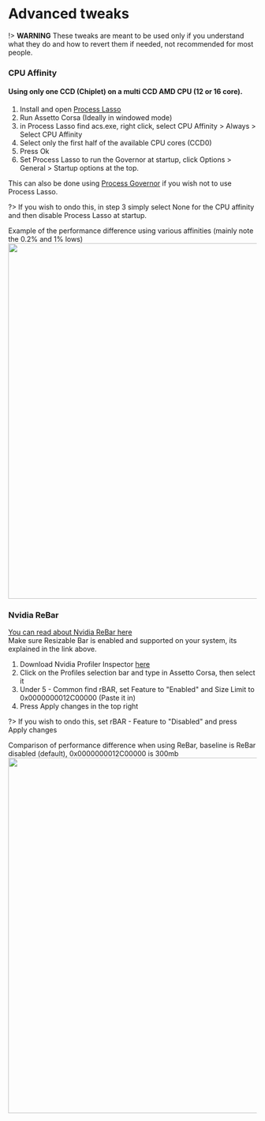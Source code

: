 # Advanced tweaks
!> **WARNING** These tweaks are meant to be used only if you understand what they do and how to revert them if needed, not recommended for most people.

### CPU Affinity
#### Using only one CCD (Chiplet) on a multi CCD AMD CPU (12 or 16 core).
1. Install and open [Process Lasso](https://bitsum.com/) 
2. Run Assetto Corsa (Ideally in windowed mode)
3. in Process Lasso find acs.exe, right click, select CPU Affinity > Always > Select CPU Affinity
4. Select only the first half of the available CPU cores (CCD0)
5. Press Ok
6. Set Process Lasso to run the Governor at startup, click Options > General > Startup options at the top.

This can also be done using [Process Governor](https://github.com/SystemXFiles/process-governor) if you wish not to use Process Lasso.

?> If you wish to ondo this, in step 3 simply select None for the CPU affinity and then disable Process Lasso at startup.  

Example of the performance difference using various affinities (mainly note the 0.2% and 1% lows)  
<img src="https://github.com/user-attachments/assets/49fe1d09-b348-4e65-9aae-973f3e7fb501" width="720">  



### Nvidia ReBar
[You can read about Nvidia ReBar here](https://www.rockpapershotgun.com/what-is-resizable-bar-and-should-you-use-it)  
Make sure Resizable Bar is enabled and supported on your system, its explained in the link above.  

1. Download Nvidia Profiler Inspector [here](https://github.com/Orbmu2k/nvidiaProfileInspector/releases)
2. Click on the Profiles selection bar and type in Assetto Corsa, then select it
3. Under 5 - Common find rBAR, set Feature to "Enabled" and Size Limit to 0x0000000012C00000 (Paste it in)
4. Press Apply changes in the top right

?> If you wish to ondo this, set  rBAR - Feature to "Disabled" and press Apply changes

Comparison of performance difference when using ReBar, baseline is ReBar disabled (default), 0x0000000012C00000 is 300mb  
<img src="https://github.com/user-attachments/assets/79d0b521-cb77-451e-9861-5703f431c0ba" width="720">  
